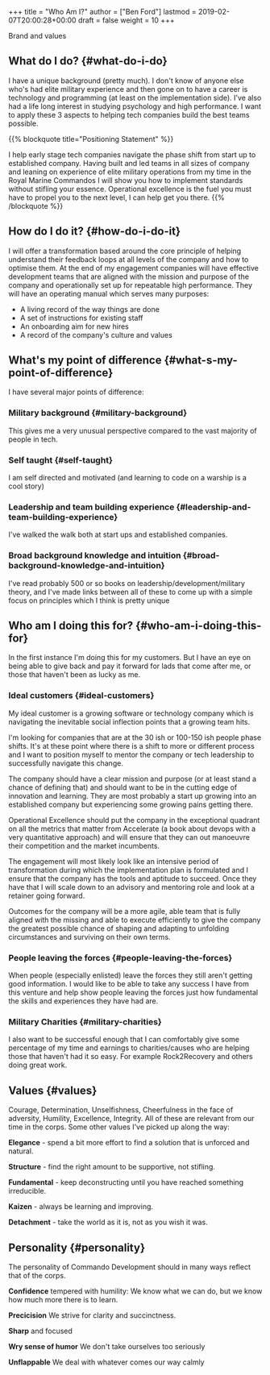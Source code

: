 +++
title = "Who Am I?"
author = ["Ben Ford"]
lastmod = 2019-02-07T20:00:28+00:00
draft = false
weight = 10
+++

Brand and values

<!--more-->


## What do I do? {#what-do-i-do}

I have a unique background (pretty much). I don't know of anyone else who's had
elite military experience and then gone on to have a career is technology and
programming (at least on the implementation side). I've also had a life long
interest in studying psychology and high performance. I want to apply these 3
aspects to helping tech companies build the best teams possible.

{{% blockquote title="Positioning Statement" %}}

 I help early stage tech companies navigate the phase shift from start up to
 established company. Having built and led teams in all sizes of company and
 leaning on experience of elite military operations from my time in the Royal
 Marine Commandos I will show you how to implement standards without stifling
 your essence. Operational excellence is the fuel you must have to propel you to
 the next level, I can help get you there.
{{% /blockquote %}}


## How do I do it? {#how-do-i-do-it}

I will offer a transformation based around the core principle of helping
understand their feedback loops at all levels of the company and how to optimise
them. At the end of my engagement companies will have effective development
teams that are aligned with the mission and purpose of the company and
operationally set up for repeatable high performance. They will have an
operating manual which serves many purposes:

-   A living record of the way things are done
-   A set of instructions for existing staff
-   An onboarding aim for new hires
-   A record of the company's culture and values


## What's my point of difference {#what-s-my-point-of-difference}

I have several major points of difference:


### Military background {#military-background}

This gives me a very unusual perspective compared to the vast majority of people
in tech.


### Self taught {#self-taught}

I am self directed and motivated (and learning to code on a warship is a cool story)


### Leadership and team building experience {#leadership-and-team-building-experience}

I've walked the walk both at start ups and established companies.


### Broad background knowledge and intuition {#broad-background-knowledge-and-intuition}

I've read probably 500 or so books on leadership/development/military theory, and
I've made links between all of these to come up with a simple focus on
principles which I think is pretty unique


## Who am I doing this for? {#who-am-i-doing-this-for}

In the first instance I'm doing this for my customers. But I have an eye on
being able to give back and pay it forward for lads that come after me, or those
that haven't been as lucky as me.


### Ideal customers {#ideal-customers}

My ideal customer is a growing software or technology company which is
navigating the inevitable social inflection points that a growing team hits.

I'm looking for companies that are at the 30 ish or 100-150 ish people phase
shifts. It's at these point where there is a shift to more or different process
and I want to position myself to mentor the company or tech leadership to
successfully navigate this change.

The company should have a clear mission and purpose (or at least stand a chance
of defining that) and should want to be in the cutting edge of innovation and
learning. They are most probably a start up growing into an established company
but experiencing some growing pains getting there.

Operational Excellence should put the company in the exceptional quadrant on all
the metrics that matter from Accelerate (a book about devops with a very
quantitative approach) and will ensure that they can out manoeuvre their
competition and the market incumbents.

The engagement will most likely look like an intensive period of transformation
during which the implementation plan is formulated and I ensure that the company
has the tools and aptitude to succeed. Once they have that I will scale down to
an advisory and mentoring role and look at a retainer going forward.

Outcomes for the company will be a more agile, able team that is fully aligned
with the missing and able to execute efficiently to give the company the
greatest possible chance of shaping and adapting to unfolding circumstances and
surviving on their own terms.


### People leaving the forces {#people-leaving-the-forces}

When people (especially enlisted) leave the forces they still aren't getting
good information. I would like to be able to take any success I have from this
venture and help show people leaving the forces just how fundamental the skills
and experiences they have had are.


### Military Charities {#military-charities}

I also want to be successful enough that I can comfortably give some percentage
of my time and earnings to charities/causes who are helping those that haven't
had it so easy. For example Rock2Recovery and others doing great work.


## Values {#values}

Courage, Determination, Unselfishness, Cheerfulness in the face of adversity,
Humility, Excellence, Integrity. All of these are relevant from our time in the
corps. Some other values I've picked up along the way:

**Elegance** - spend a bit more effort to find a solution that is unforced and
natural.

**Structure** - find the right amount to be supportive, not stifling.

**Fundamental** - keep deconstructing until you have reached something
irreducible.

**Kaizen** - always be learning and improving.

**Detachment** - take the world as it is, not as you wish it was.


## Personality {#personality}

The personality of Commando Development should in many ways reflect that of the
corps.

**Confidence** tempered with humility: We know what we can do, but we know how much
more there is to learn.

**Precicision** We strive for clarity and succinctness.

**Sharp** and focused

**Wry sense of humor** We don't take ourselves too seriously

**Unflappable** We deal with whatever comes our way calmly
